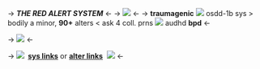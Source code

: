 -> ***THE RED ALERT SYSTEM*** <-
-> ![](https://media.discordapp.net/attachments/1066324282407407646/1132174480672829510/blur_edges.png?width=250&height=250) <-
-> **traumagenic** ![](https://cdn.discordapp.com/attachments/817835079946600498/1120250675612364900/IMG_3121.gif) osdd-1b sys 
\> bodily a minor, **90+** alters <
ask 4 coll. prns ![](https://cdn.discordapp.com/attachments/817835079946600498/1120250675293605898/IMG_3122.gif) audhd **bpd** <-

-> ![](https://cdn.discordapp.com/attachments/804978370050916362/1116191061358956584/IMG_9560.gif) <-

-> **![](https://64.media.tumblr.com/tumblr_lkl6btmqfw1qfamg6.gif)  [sys links](redalertsys-l)** or **[alter links](https://rentry.org/redalertsys-h)**  ![](https://64.media.tumblr.com/tumblr_lkl6btmqfw1qfamg6.gif) <-